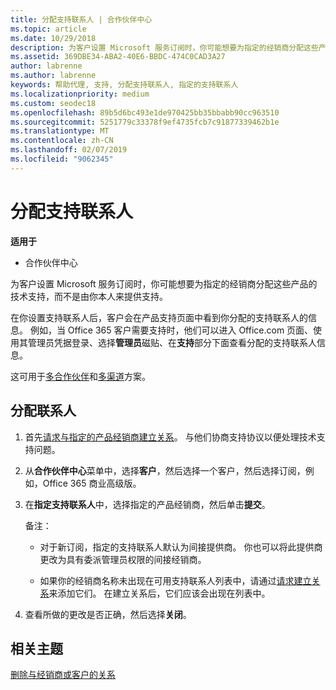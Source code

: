 ```yaml
---
title: 分配支持联系人 | 合作伙伴中心
ms.topic: article
ms.date: 10/29/2018
description: 为客户设置 Microsoft 服务订阅时，你可能想要为指定的经销商分配这些产品的技术支持，而不是由你本人来提供支持。
ms.assetid: 369DBE34-ABA2-40E6-BBDC-474C0CAD3A27
author: labrenne
ms.author: labrenne
keywords: 帮助代理, 支持, 分配支持联系人, 指定的支持联系人
ms.localizationpriority: medium
ms.custom: seodec18
ms.openlocfilehash: 89b5d6bc493e1de970425bb35bbabb90cc963510
ms.sourcegitcommit: 5251779c33378f9ef4735fcb7c91877339462b1e
ms.translationtype: MT
ms.contentlocale: zh-CN
ms.lasthandoff: 02/07/2019
ms.locfileid: "9062345"
---
```

# <a name="assign-support-contacts"></a>分配支持联系人

**适用于**

-  合作伙伴中心

为客户设置 Microsoft 服务订阅时，你可能想要为指定的经销商分配这些产品的技术支持，而不是由你本人来提供支持。

在你设置支持联系人后，客户会在产品支持页面中看到你分配的支持联系人的信息。 例如，当 Office 365 客户需要支持时，他们可以进入 Office.com 页面、使用其管理员凭据登录、选择**管理员**磁贴、在**支持**部分下面查看分配的支持联系人信息。

这可用于[多合作伙伴](multipartner.md)和[多渠道](multichannel.md)方案。 

<a href="" id="assigncontacts"></a>
## <a name="assign-contacts"></a>分配联系人

1.  首先[请求与指定的产品经销商建立关系](request-a-relationship-with-a-customer.md)。 与他们协商支持协议以便处理技术支持问题。

2.  从**合作伙伴中心**菜单中，选择**客户**，然后选择一个客户，然后选择订阅，例如，Office 365 商业高级版。

3.  在**指定支持联系人**中，选择指定的产品经销商，然后单击**提交**。 

    备注： 
    
    *  对于新订阅，指定的支持联系人默认为间接提供商。 你也可以将此提供商更改为具有委派管理员权限的间接经销商。
    
    *  如果你的经销商名称未出现在可用支持联系人列表中，请通过[请求建立关系](request-a-relationship-with-a-customer.md)来添加它们。 在建立关系后，它们应该会出现在列表中。  

4.  查看所做的更改是否正确，然后选择**关闭**。

## <a name="related-topics"></a>相关主题

[删除与经销商或客户的关系](remove-a-relationship.md)